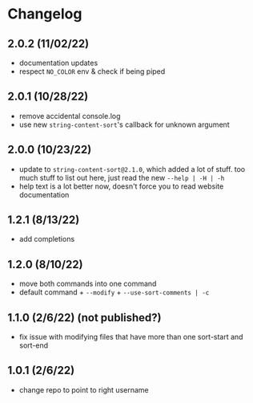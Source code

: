 # Changelog

## 2.0.2 (11/02/22)

-   documentation updates
-   respect `NO_COLOR` env & check if being piped

## 2.0.1 (10/28/22)

-   remove accidental console.log
-   use new `string-content-sort`'s callback for unknown argument

## 2.0.0 (10/23/22)

-   update to `string-content-sort@2.1.0`, which added a
    lot of stuff. too much stuff to list out here, just read the new
    `--help | -H | -h`
-   help text is a lot better now, doesn't force you to
    read website documentation

## 1.2.1 (8/13/22)

-   add completions

## 1.2.0 (8/10/22)

-   move both commands into one command
-   default command + `--modify` + `--use-sort-comments | -c`

## 1.1.0 (2/6/22) (not published?)

-   fix issue with modifying files that have more than one sort-start and sort-end

## 1.0.1 (2/6/22)

-   change repo to point to right username
